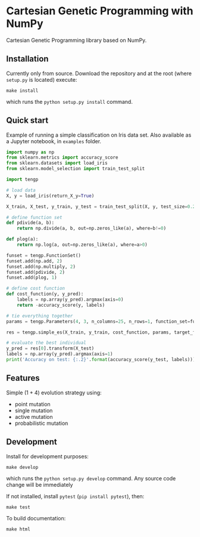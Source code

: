 # Cartesian Genetic Programming with NumPy

Cartesian Genetic Programming library based on NumPy.


## Installation

Currently only from source. Download the repository and at the root (where `setup.py` is located) execute:
```
make install

```
which runs the `python setup.py install` command.



## Quick start

Example of running a simple classification on Iris data set. Also available as a Jupyter notebook, in `examples` folder.

```python
import numpy as np
from sklearn.metrics import accuracy_score
from sklearn.datasets import load_iris
from sklearn.model_selection import train_test_split

import tengp

# load data
X, y = load_iris(return_X_y=True)

X_train, X_test, y_train, y_test = train_test_split(X, y, test_size=0.2, random_state=42)

# define function set
def pdivide(a, b):
    return np.divide(a, b, out=np.zeros_like(a), where=b!=0)

def plog(a):
    return np.log(a, out=np.zeros_like(a), where=a>0)

funset = tengp.FunctionSet()
funset.add(np.add, 2)
funset.add(np.multiply, 2)
funset.add(pdivide, 2)
funset.add(plog, 1)

# define cost function
def cost_function(y, y_pred):
    labels = np.array(y_pred).argmax(axis=0)
    return -accuracy_score(y, labels)

# tie everything together
params = tengp.Parameters(4, 3, n_columns=25, n_rows=1, function_set=funset, use_tensorflow=False)

res = tengp.simple_es(X_train, y_train, cost_function, params, target_fitness=-1, random_state=42)

# evaluate the best individual
y_pred = res[0].transform(X_test)
labels = np.array(y_pred).argmax(axis=1)
print('Accuracy on test: {:.2}'.format(accuracy_score(y_test, labels)))
```
## Features

Simple $(1+4)$ evolution strategy using:
  - point mutation
  - single mutation
  - active mutation
  - probabilistic mutation

## Development
Install for development purposes:
```
make develop
```
which runs the `python setup.py develop` command. Any source code change will be immediately

If not installed, install `pytest` (`pip install pytest`), then:
```
make test
```

To build documentation:
```
make html
```
